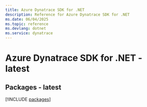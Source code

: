 ```yaml
---
title: Azure Dynatrace SDK for .NET
description: Reference for Azure Dynatrace SDK for .NET
ms.date: 06/04/2025
ms.topic: reference
ms.devlang: dotnet
ms.service: dynatrace
---
```

# Azure Dynatrace SDK for .NET - latest
## Packages - latest
[!INCLUDE [packages](dynatrace-index.md)]